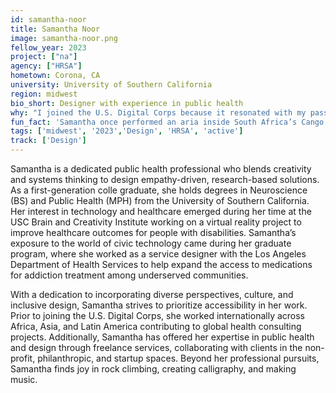 ```yaml
---
id: samantha-noor
title: Samantha Noor
image: samantha-noor.png
fellow_year: 2023
project: ["na"]
agency: ["HRSA"]
hometown: Corona, CA
university: University of Southern California
region: midwest
bio_short: Designer with experience in public health
why: "I joined the U.S. Digital Corps because it resonated with my passion for utilizing technology to promote social good and provided me an opportunity to enact meaningful change in government and policymaking. This unique opportunity allows me to work in a role where I can contribute to fostering trust in government, enhancing equity of service delivery, and making a substantial impact on those in need. Moreover, I am thrilled to be part of a cohort that offers unparalleled mentorship, training, and a supportive community that values public service."
fun_fact: 'Samantha once performed an aria inside South Africa’s Cango Caves.'
tags: ['midwest', '2023','Design', 'HRSA', 'active']
track: ['Design']
---
```


Samantha is a dedicated public health professional who blends creativity and systems thinking to design empathy-driven, research-based solutions. As a first-generation colle graduate, she holds degrees in Neuroscience (BS) and Public Health (MPH) from the University of Southern California. Her interest in technology and healthcare emerged during her time at the USC Brain and Creativity Institute working on a virtual reality project to improve healthcare outcomes for people with disabilities. Samantha’s exposure to the world of civic technology came during her graduate program, where she worked as a service designer with the Los Angeles Department of Health Services to help expand the access to medications for addiction treatment among underserved communities.

With a dedication to incorporating diverse perspectives, culture, and inclusive design, Samantha strives to prioritize accessibility in her work. Prior to joining the U.S. Digital Corps, she worked internationally across Africa, Asia, and Latin America contributing to global health consulting projects. Additionally, Samantha has offered her expertise in public health and design through freelance services, collaborating with clients in the non-profit, philanthropic, and startup spaces. Beyond her professional pursuits, Samantha finds joy in rock climbing, creating calligraphy, and making music.
